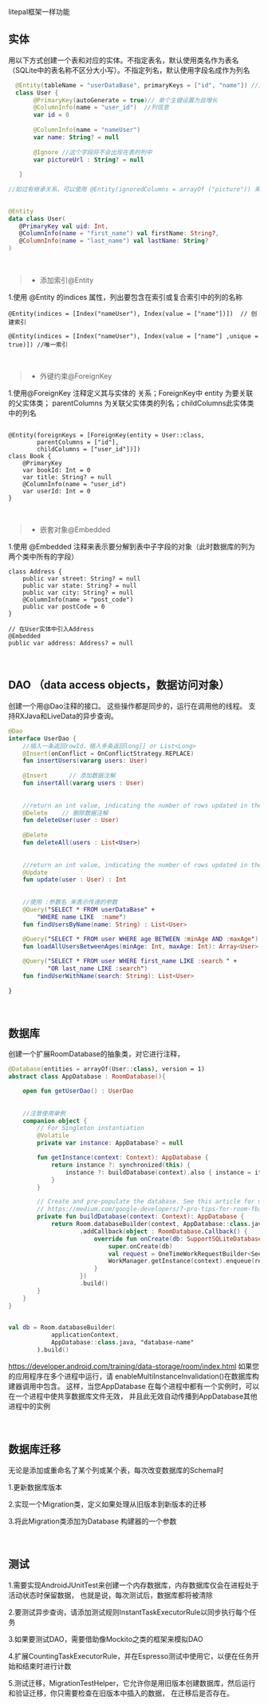 litepal框架一样功能


## 实体
用以下方式创建一个表和对应的实体。不指定表名，默认使用类名作为表名（SQLite中的表名称不区分大小写）。不指定列名，默认使用字段名成作为列名
 ```kotlin
   @Entity(tableName = "userDataBase", primaryKeys = ["id", "name"]) //定义表格名称
   class User {
        @PrimaryKey(autoGenerate = true)// 单个主键设置为自增长
        @ColumnInfo(name = "user_id")  //列信息
        var id = 0
        
        @ColumnInfo(name = "nameUser")
        var name: String? = null
        
        @Ignore //这个字段将不会出现在表的列中
        var pictureUrl : String? = null 
        
    }
    
//如过有继承关系，可以使用 @Entity(ignoredColumns = arrayOf ("picture")) 来忽略来自父类的属性

    
@Entity
data class User(
    @PrimaryKey val uid: Int,
    @ColumnInfo(name = "first_name") val firstName: String?,
    @ColumnInfo(name = "last_name") val lastName: String?
)

```

&nbsp;
>* 添加索引@Entity

1.使用 @Entity 的indices 属性，列出要包含在索引或复合索引中的列的名称
```
@Entity(indices = [Index("nameUser"), Index(value = ["name"])])  // 创建索引

@Entity(indices = [Index("nameUser"), Index(value = ["name"] ,unique = true)]) //唯一索引
```

&nbsp;
>* 外键约束@ForeignKey

1.使用@ForeignKey 注释定义其与实体的 关系；ForeignKey中 entity 为要关联的父实体类；
parentColumns 为关联父实体类的列名；childColumns此实体类中的列名
```

@Entity(foreignKeys = [ForeignKey(entity = User::class,
        parentColumns = ["id"],
        childColumns = ["user_id"])])
class Book {
    @PrimaryKey
    var bookId: Int = 0
    var title: String? = null
    @ColumnInfo(name = "user_id")
    var userId: Int = 0
}
```

&nbsp;
>* 嵌套对象@Embedded

1.使用 @Embedded 注释来表示要分解到表中子字段的对象（此时数据库的列为两个类中所有的字段）
```
class Address {
    public var street: String? = null
    public var state: String? = null
    public var city: String? = null
    @ColumnInfo(name = "post_code")
    public var postCode = 0
}
 
// 在User实体中引入Address
@Embedded
public var address: Address? = null

```

&nbsp;
&nbsp;
## DAO （data access objects，数据访问对象）
创建一个用@Dao注释的接口。 这些操作都是同步的，运行在调用他的线程。 支持RXJava和LiveData的异步查询。
```kotlin
@Dao                   
interface UserDao {
    //插入一条返回rowId，插入多条返回long[] or List<Long>
    @Insert(onConflict = OnConflictStrategy.REPLACE)
    fun insertUsers(vararg users: User)
    
    @Insert      // 添加数据注解
    fun insertAll(vararg users : User)
    
    
    //return an int value, indicating the number of rows updated in the database.
    @Delete    // 删除数据注解
    fun deleteUser(user : User)
    
    @Delete
    fun deleteAll(users : List<User>)
    
    
    //return an int value, indicating the number of rows updated in the database.
    @Update
    fun update(user : User) : Int
    
    
    //使用 :参数名 来表示传递的参数
    @Query("SELECT * FROM userDataBase" + 
        "WHERE name LIKE  :name")
    fun findUsersByName(name: String) : List<User>
    
    @Query("SELECT * FROM user WHERE age BETWEEN :minAge AND :maxAge")
    fun loadAllUsersBetweenAges(minAge: Int, maxAge: Int): Array<User>

    @Query("SELECT * FROM user WHERE first_name LIKE :search " +
           "OR last_name LIKE :search")
    fun findUserWithName(search: String): List<User>
    
}
```

&nbsp;
&nbsp;
## 数据库
创建一个扩展RoomDatabase的抽象类，对它进行注释，
```kotlin
@Database(entities = arrayOf(User::class), version = 1)
abstract class AppDatabase : RoomDatabase(){

    open fun getUserDao() : UserDao
    
    
    //注意使用单例
    companion object {
        // For Singleton instantiation
        @Volatile 
        private var instance: AppDatabase? = null

        fun getInstance(context: Context): AppDatabase {
            return instance ?: synchronized(this) {
                instance ?: buildDatabase(context).also { instance = it }
            }
        }

        // Create and pre-populate the database. See this article for more details:
        // https://medium.com/google-developers/7-pro-tips-for-room-fbadea4bfbd1#4785
        private fun buildDatabase(context: Context): AppDatabase {
            return Room.databaseBuilder(context, AppDatabase::class.java, DATABASE_NAME)
                    .addCallback(object : RoomDatabase.Callback() {
                        override fun onCreate(db: SupportSQLiteDatabase) {
                            super.onCreate(db)
                            val request = OneTimeWorkRequestBuilder<SeedDatabaseWorker>().build()
                            WorkManager.getInstance(context).enqueue(request)
                        }
                    })
                    .build()
        }
    }
}
    
```


```kotlin
val db = Room.databaseBuilder(
            applicationContext,
            AppDatabase::class.java, "database-name"
        ).build()
```
https://developer.android.com/training/data-storage/room/index.html
如果您的应用程序在多个进程中运行，请 enableMultiInstanceInvalidation()在数据库构建器调用中包含。
这样，当您AppDatabase 在每个进程中都有一个实例时，可以在一个进程中使共享数据库文件无效，
并且此无效自动传播到AppDatabase其他进程中的实例 

&nbsp;&nbsp;
## 数据库迁移
   无论是添加或重命名了某个列或某个表，每次改变数据库的Schema时
   
   1.更新数据库版本
   
   2.实现一个Migration类，定义如果处理从旧版本到新版本的迁移
   
   3.将此Migration类添加为Database 构建器的一个参数
    
&nbsp;&nbsp;
## 测试
 1.需要实现AndroidJUnitTest来创建一个内存数据库，内存数据库仅会在进程处于活动状态时保留数据，
 也就是说，每次测试后，数据库都将被清除
 
 2.要测试异步查询，请添加测试规则InstantTaskExecutorRule以同步执行每个任务
 
 3.如果要测试DAO，需要借助像Mockito之类的框架来模拟DAO
 
 4.扩展CountingTaskExecutorRule，并在Espresso测试中使用它，以便在任务开始和结束时进行计数
 
 5.测试迁移，MigrationTestHelper，它允许你是用旧版本创建数据库，然后运行和验证迁移，你只需要检查在旧版本中插入的数据，
 在迁移后是否存在。
 
 
     


